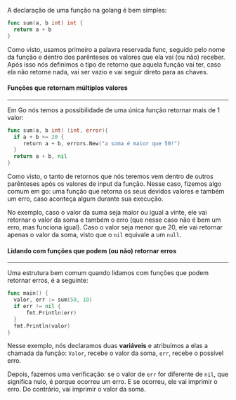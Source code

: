 
A declaração de uma função na golang é bem simples:

```go
func sum(a, b int) int {
  return a + b
}
```

Como visto, usamos primeiro a palavra reservada func, seguido pelo nome da função e dentro dos parênteses os valores que ela vai (ou não) receber. Após isso nós definimos o tipo de retorno que aquela função vai ter, caso ela não retorne nada, vai ser vazio e vai seguir direto para as chaves.

#### Funções que retornam múltiplos valores
---
Em Go nós temos a possibilidade de uma única função retornar mais de 1 valor:

```go
func sum(a, b int) (int, error){
  if a + b >= 20 {
     return a + b, errors.New("a soma é maior que 50!")
  }
  return a + b, nil
}
```

Como visto, o tanto de retornos que nós teremos vem dentro de outros parênteses após os valores de input da função.
Nesse caso, fizemos algo comum em go: uma função que retorna os seus devidos valores e também um erro, caso aconteça algum durante sua execução.

No exemplo, caso o valor da suma seja maior ou igual a vinte, ele vai retornar o valor da soma e também o erro (que nesse caso não é bem um erro, mas funciona igual).
Caso o valor seja menor que 20, ele vai retornar apenas o valor da soma, visto que o `nil` equivale a um `null`.

#### Lidando com funções que podem (ou não) retornar erros
---
Uma estrutura bem comum quando lidamos com funções que podem retornar erros, é a seguinte:
```go
func main() {
  valor, err := sum(50, 10)
  if err != nil {
      fmt.Println(err)
  }
  fmt.Println(valor)
}
```

Nesse exemplo, nós declaramos duas **variáveis** e atribuímos a elas a chamada da função: `Valor`, recebe o valor da soma, `err`, recebe o possível erro.

Depois, fazemos uma verificação: se o valor de `err` for diferente de `nil`, que significa nulo, é porque ocorreu um erro. E se ocorreu, ele vai imprimir o erro.
Do contrário, vai imprimir o valor da soma.